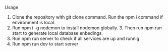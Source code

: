 Usage
1. Clone the repository with git clone command. Run the npm i command if environment is local. 
2. Run npm i -g nodemon to install nodemon globally. 3. Then run npm run start to generate local database enbedings.
4. Run npm run server to check if all services are up and runnig 
5. Run npm run dev to start server
